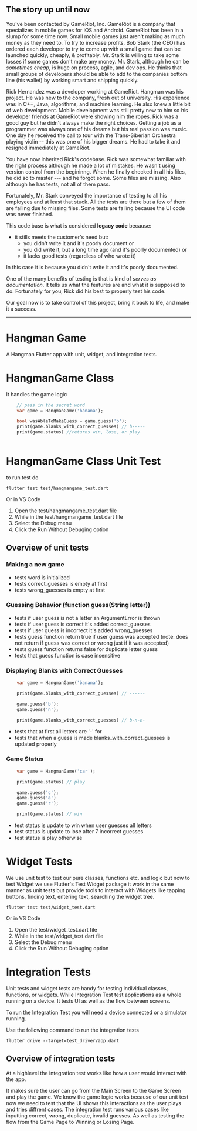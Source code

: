 ## The story up until now

You've been contacted by GameRiot, Inc. GameRiot is a company that specializes in mobile games for iOS and Android. GameRiot has been in a slump for some time now. Small mobile games just aren't making as much money as they need to. To try to increase profits, Bob Stark (the CEO) has ordered each developer to try to come up with a small game that can be launched quickly, cheaply, & profitably. Mr. Stark is willing to take some losses if some games don't make any money. Mr. Stark, although he can be *sometimes cheap*, is huge on process, agile, and dev ops. He thinks that small groups of developers should be able to add to the companies bottom line (his wallet) by working smart and shipping quickly.



Rick Hernandez was a developer working at GameRiot. Hangman was his project. He was new to the company, fresh out of university. His experience was in C++, Java, algorithms, and machine learning. He also knew a little bit of web development. Mobile development was still pretty new to him so his developer friends at GameRiot were showing him the ropes. Rick was a good guy but he didn't always make the right choices. Getting a job as a programmer was always one of his dreams but his real passion was music. One day he received the call to tour with the Trans-Siberian Orchestra playing violin -- this was one of his bigger dreams. He had to take it and resigned immediately at GameRiot.



You have now inherited Rick's codebase. Rick was somewhat familiar with the right process although he made a lot of mistakes. He wasn't using version control from the begininng. When he finally checked in all his files, he did so to master --- and he forgot some. Some files are missing. Also although he has tests, not all of them pass.



Fortunately, Mr. Stark conveyed the importance of testing to all his employees and at least that stuck. All the tests are there but a few of them are failing due to missing files. Some tests are failing because the UI code was never finished.



This code base is what is considered **legacy code** because:

- it stills meets the customer's need but:
  - you didn't write it and it's poorly document or
  - you did write it, but a long time ago (and it's poorly documented) or
  - it lacks good tests (regardless of who wrote it)



In this case it is because you didn't write it and it's poorly documented.

One of the many benefits of testing is that is kind of *serves as documentation*. It tells us what the features are and what it is supposed to do. Fortunately for you, Rick did his best to properly test his code.



Our goal now is to take control of this project, bring it back to life, and make it a success.



----------------------------------------------



# Hangman Game

A Hangman Flutter app with unit, widget, and integration tests.



# HangmanGame Class

It handles the game logic

```dart
    // pass in the secret word
    var game = HangmanGame('banana');

    bool wasAbleToMakeGuess = game.guess('b');
    print(game.blanks_with_correct_guesses) // b-----
    print(game.status) //returns win, lose, or play
    
```



# HangmanGame Class Unit Test

to run test do

```console
flutter test test/hangmangame_test.dart
```

Or in VS Code

1. Open the test/hangmangame_test.dart file
2. While in the test/hangmangame_test.dart file
3. Select the Debug menu
4. Click the Run Without Debuging option



## Overview of unit tests

### Making a new game
* tests word is initialized
* tests correct_guesses is empty at first
* tests wrong_guesses is empty at first



### Guessing Behavior (function guess(String letter))

* tests if user guess is not a letter an ArgumentError is thrown
* tests if user guess is correct it's added correct_guesses
* tests if user guess is incorrect it's added wrong_guesses
* tests guess function return true if user guess was accepted (note: does not return if guess was correct or wrong just if it was accepted)
* tests guess function returns false for duplicate letter guess
* tests that guess function is case insensitive



### Displaying Blanks with Correct Guesses

```dart
    var game = HangmanGame('banana');

    print(game.blanks_with_correct_guesses) // ------

    game.guess('b');
    game.guess('n');

    print(game.blanks_with_correct_guesses) // b-n-n-
```
* tests that at first all letters are '-' for 
* tests that when a  guess is made blanks_with_correct_guesses is updated properly



### Game Status

```dart
    var game = HangmanGame('car');

    print(game.status) // play

    game.guess('c');
    game.guess('a')
    game.guess('r');

    print(game.status) // win
```
* test status is update to win when user guesses all letters
* test status is update to lose after 7 incorrect guesses
* test status is play otherwise



# Widget Tests

We use unit test to test our pure classes, functions etc. and logic but now to test Widget we use Flutter's Test Widget package it work in the same manner as unit tests but provide tools to interact with Widgets 
like tapping buttons, finding text, entering text, searching the widget tree.

```console
flutter test test/widget_test.dart
```

Or in VS Code

1. Open the test/widget_test.dart file
2. While in the test/widget_test.dart file
3. Select the Debug menu
4. Click the Run Without Debuging option



# Integration Tests

Unit tests and widget tests are handy for testing individual classes, functions, or widgets. While Integration Test test applications as a whole running on a device. It tests UI as well as the flow between screens.

To run the Integration Test you will need a device connected or a simulator running.

Use the following command to run the integration tests

```console
flutter drive --target=test_driver/app.dart
```



## Overview of integration tests

At a highlevel the integration test works like how a user would interact with the app.

It makes sure the user can go from the Main Screen to the Game Screen and play the game. We know the game logic works because of our unit test now we need to test that the UI shows this interactions as the user plays and tries diffrent cases. The integration test runs various cases like inputting correct, wrong, duplicate, invalid guesses. As well as testing the flow from the Game Page to Winning or Losing Page.





